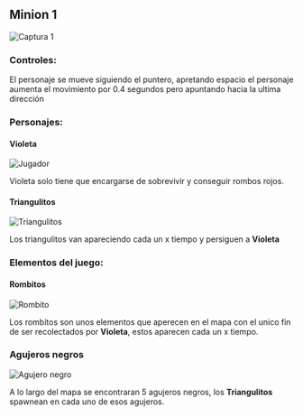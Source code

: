 ## Minion 1 

![Captura 1](https://github.com/sennedjem/unq-ipv-minion1/blob/master/capturas/CapturaDeJuego1.png)

### Controles:

El personaje se mueve siguiendo el puntero, apretando espacio el personaje aumenta el movimiento por 0.4 segundos pero apuntando hacia la ultima dirección

### Personajes: 

#### Violeta

![Jugador](https://github.com/sennedjem/unq-ipv-minion1/blob/master/violeta.png)

Violeta solo tiene que encargarse de sobrevivir y conseguir rombos rojos.

#### Triangulitos

![Triangulitos](https://github.com/sennedjem/unq-ipv-minion1/blob/master/triangulito.png)

Los triangulitos van apareciendo cada un x tiempo y persiguen a **Violeta** 

### Elementos del juego: 

#### Rombitos

![Rombito](https://github.com/sennedjem/unq-ipv-minion1/blob/master/rombito.png)

Los rombitos son unos elementos que aperecen en el mapa con el unico fin de ser recolectados por **Violeta**, estos aparecen cada un x tiempo.

### Agujeros negros

![Agujero negro](https://github.com/sennedjem/unq-ipv-minion1/blob/master/negro.png)

A lo largo del mapa se encontraran 5 agujeros negros, los **Triangulitos** spawnean en cada uno de esos agujeros.
